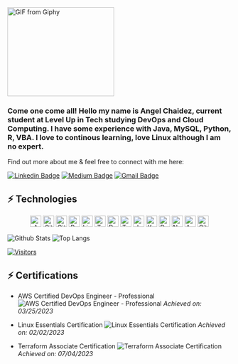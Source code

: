 <img src="https://media.giphy.com/media/mP8YqtjCNOB9HLyrn0/giphy.gif" alt="GIF from Giphy" width="240" height="200">
 

### Come one come all! Hello my name is Angel Chaidez, current student at Level Up in Tech studying DevOps and Cloud Computing. I have some experience with Java, MySQL, Python, R, VBA. I love to continous learning, love Linux although I am no expert.

<!-- Introduce yourself and give a brief introduction about yourself here.  Also include what tech you're interested in and what you are currently learning -->

Find out more about me & feel free to connect with me here:

<!-- Replace the fields below with the information requested. Remember to remove the encapsulating <> characters. For spaces in names, use %20 (e.g. Broadus%20Palmer) -->

[![Linkedin Badge](https://img.shields.io/badge/-Angel%20Chaidez-blue?style=flat-square&logo=Linkedin&logoColor=white&link=https://www.linkedin.com/in/levelupwithbroadus/)](https://www.linkedin.com/in/angel-chaidez-23722645/)
[![Medium Badge](https://img.shields.io/badge/Angel%20Chaidez-12100E?style=flat-square&logo=medium&logoColor=white&link=https://www.linkedin.com/in/angel-chaidez-23722645/)](https://medium.com/@angelomarchaidez)
[![Gmail Badge](https://img.shields.io/badge/-angelomarchaidez@gmail.com-c14438?style=flat-square&logo=Gmail&logoColor=white&link=mailto:angelomarchaidez@gmail.com)](mailto:angelomarchaidez@gmail.com.com)

## ⚡ Technologies

<!-- Check out the Badges folder for more badges -->

<div align="center">
  <img src="https://img.shields.io/badge/Amazon%20AWS-232F3E?style=flat-square&logo=amazon-aws" alt="Amazon AWS" height="25">
  <img src="https://img.shields.io/badge/-Git-black?style=flat-square&logo=git" alt="Git" height="25">
  <img src="https://img.shields.io/badge/-GitHub-181717?style=flat-square&logo=github" alt="GitHub" height="25">
  <img src="https://img.shields.io/badge/-Python-black?style=flat-square&logo=Python" alt="Python" height="25">
  <img src="https://img.shields.io/badge/Linux-FCC624?style=flat-square&logo=linux&logoColor=black" alt="Linux" height="25">
  <img src="https://img.shields.io/badge/Trello-%23026AA7.svg?style=flat-square&logo=Trello&logoColor=white" alt="Trello" height="25">
  <img src="https://img.shields.io/badge/docker-%230db7ed.svg?style=for-the-badge&logo=docker&logoColor=white" alt="Docker" height="25">
  <img src="https://img.shields.io/badge/terraform-%235835CC.svg?style=for-the-badge&logo=terraform&logoColor=white" alt="Terraform" height="25">
  <img src="https://img.shields.io/badge/Java-007396?style=flat-square&logo=java" alt="Java" height="25">
  <img src="https://img.shields.io/badge/Kubernetes-326CE5?style=flat-square&logo=kubernetes&logoColor=white" alt="Kubernetes" height="25">
  <img src="https://img.shields.io/badge/Debian-A81D33?style=flat-square&logo=debian&logoColor=white" alt="Debian" height="25">
  <img src="https://img.shields.io/badge/Nginx-269539?style=flat-square&logo=nginx&logoColor=white" alt="Nginx" height="25">
  <img src="https://img.shields.io/badge/Apache-D22128?style=flat-square&logo=apache&logoColor=white" alt="Apache" height="25">
  <img src="https://img.shields.io/badge/GitLab-FCA121?style=flat-square&logo=gitlab&logoColor=white" alt="GitLab" height="25">
</div>

<!-- Replace the fields below with the information requested. Remember to remove the encapsulating <> characters. -->

![Github Stats](https://github-readme-stats-sigma-five.vercel.app/api?username=AngelChaidez&count_private=true&show_icons=true&include_all_commits=true)
![Top Langs](https://github-readme-stats-sigma-five.vercel.app/api/top-langs/?username=AngelChaidez&hide=TeX&layout=compact)


[![Visitors](https://api.visitorbadge.io/api/visitors?path=LevelUpInTech%2FAngelChaidezlabel=VISITORS&countColor=%23263759)](https://visitorbadge.io/status?path=LevelUpInTech%2FAngelChaidez)

## ⚡ Certifications

- AWS Certified DevOps Engineer - Professional
  ![AWS Certified DevOps Engineer - Professional](https://www.credly.com/badges/558530a8-d526-495c-be3f-eab9409743fc/public_url)
  *Achieved on: 03/25/2023*


- Linux Essentials Certification
  ![Linux Essentials Certification](https://cs.lpi.org/caf/Xamman/certification/verify/LPI000555660/pgtnmbmpkm)
  *Achieved on: 02/02/2023*

  	

- Terraform Associate Certification
  ![Terraform Associate Certification](https://www.credly.com/badges/29930ab1-06db-432a-846e-929c6a44aaa5/public_url)
  *Achieved on: 07/04/2023*



